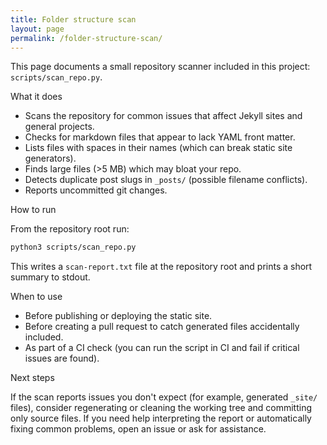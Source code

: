 ```yaml
---
title: Folder structure scan
layout: page
permalink: /folder-structure-scan/
---
```


This page documents a small repository scanner included in this project: `scripts/scan_repo.py`.

What it does

- Scans the repository for common issues that affect Jekyll sites and general projects.
- Checks for markdown files that appear to lack YAML front matter.
- Lists files with spaces in their names (which can break static site generators).
- Finds large files (>5 MB) which may bloat your repo.
- Detects duplicate post slugs in `_posts/` (possible filename conflicts).
- Reports uncommitted git changes.

How to run

From the repository root run:

```bash
python3 scripts/scan_repo.py
```

This writes a `scan-report.txt` file at the repository root and prints a short summary to stdout.

When to use

- Before publishing or deploying the static site.
- Before creating a pull request to catch generated files accidentally included.
- As part of a CI check (you can run the script in CI and fail if critical issues are found).

Next steps

If the scan reports issues you don't expect (for example, generated `_site/` files), consider regenerating or cleaning the working tree and committing only source files. If you need help interpreting the report or automatically fixing common problems, open an issue or ask for assistance.
